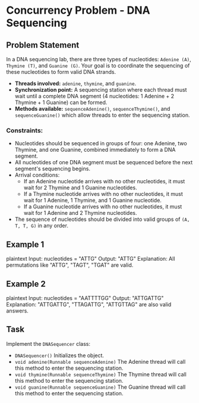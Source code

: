 # Concurrency Problem - DNA Sequencing

## Problem Statement

In a DNA sequencing lab, there are three types of nucleotides: `Adenine (A)`, `Thymine (T)`, and `Guanine (G)`. Your goal is to coordinate the sequencing of these nucleotides to form valid DNA strands.

- **Threads involved:** `adenine`, `thymine`, and `guanine`.
- **Synchronization point:** A sequencing station where each thread must wait until a complete DNA segment (4 nucleotides: 1 Adenine + 2 Thymine + 1 Guanine) can be formed.
- **Methods available:** `sequenceAdenine()`, `sequenceThymine()`, and `sequenceGuanine()` which allow threads to enter the sequencing station.

### Constraints:
- Nucleotides should be sequenced in groups of four: one Adenine, two Thymine, and one Guanine, combined immediately to form a DNA segment.
- All nucleotides of one DNA segment must be sequenced before the next segment's sequencing begins.
- Arrival conditions:
    - If an Adenine nucleotide arrives with no other nucleotides, it must wait for 2 Thymine and 1 Guanine nucleotides.
    - If a Thymine nucleotide arrives with no other nucleotides, it must wait for 1 Adenine, 1 Thymine, and 1 Guanine nucleotide.
    - If a Guanine nucleotide arrives with no other nucleotides, it must wait for 1 Adenine and 2 Thymine nucleotides.
- The sequence of nucleotides should be divided into valid groups of `(A, T, T, G)` in any order.

## Example 1
plaintext Input: nucleotides = "ATTG" Output: "ATTG" Explanation: All permutations like "ATTG", "TAGT", "TGAT" are valid.

## Example 2
plaintext Input: nucleotides = "AATTTTGG" Output: "ATTGATTG" Explanation: "ATTGATTG", "TTAGATTG", "ATTGTTAG" are also valid answers.

## Task

Implement the `DNASequencer` class:

- `DNASequencer()` Initializes the object.
- `void adenine(Runnable sequenceAdenine)` The Adenine thread will call this method to enter the sequencing station.
- `void thymine(Runnable sequenceThymine)` The Thymine thread will call this method to enter the sequencing station.
- `void guanine(Runnable sequenceGuanine)` The Guanine thread will call this method to enter the sequencing station.